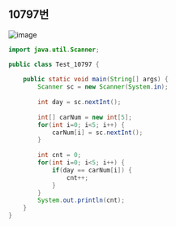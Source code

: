 ## 10797번

![image](https://user-images.githubusercontent.com/70584146/166169286-04f83fc2-9de3-4fdc-b308-cb8729429b6d.png)

```java
import java.util.Scanner;

public class Test_10797 {
	
	public static void main(String[] args) {
		Scanner sc = new Scanner(System.in);
		
		int day = sc.nextInt();
		
		int[] carNum = new int[5];
		for(int i=0; i<5; i++) {
			carNum[i] = sc.nextInt();
		}
		
		int cnt = 0;
		for(int i=0; i<5; i++) {
			if(day == carNum[i]) {
				cnt++;
			}
		}
		System.out.println(cnt);
	}
}
```
